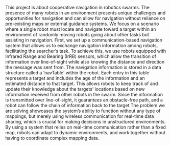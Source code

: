 This project is about cooperative navigation in robotics swarms. The presence of many robots in an
environment presents unique challenges and opportunities for navigation and can allow for navigation
without reliance on pre-existing maps or external guidance systems. We focus on a scenario where a
single robot must locate and navigate toward a target within an environment of randomly moving
robots going about other tasks but assisting in navigation. First, we set up a communication-based
navigation system that allows us to exchange navigation information among robots, facilitating the
searcher’s task. To achieve this, we use robots equipped with Infrared Range and Bearing (IrRB)
sensors, which allow the transition of information over line-of-sight while also knowing the distance
and direction the message was sent from. The navigation information is stored in a data structure
called a ‘navTable’ within the robot. Each entry in this table represents a target and includes the
age of the information and an estimated distance to that target. This allows robots to keep track of
and update their knowledge about the targets’ locations based on new information received from
other robots in the swarm. Since the information is transmitted over line-of-sight, it guarantees an
obstacle-free path, and a robot can follow the chain of information back to the target The problem
we are solving showcases the system’s ability to function without any type of mappings, but merely
using wireless communication for real-time data sharing, which is crucial for making decisions in
unstructured environments. By using a system that relies on real-time communication rather than a
fixed map, robots can adapt to dynamic environments, and work together without having to coordinate
complex mapping data.

